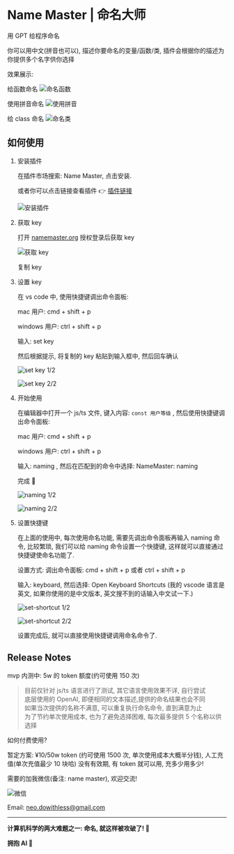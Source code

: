 # Name Master | 命名大师

用 GPT 给程序命名

你可以用中文(拼音也可以), 描述你要命名的变量/函数/类, 插件会根据你的描述为你提供多个名字供你选择

效果展示:

给函数命名
![命名函数](images/image-1.png)

使用拼音命名
![使用拼音](images/image-2.png)

给 class 命名
![命名类](images/image-3.png)

## 如何使用

1. 安装插件

   在插件市场搜索: Name Master, 点击安装.

   或者你可以点击链接查看插件 👉 [插件链接](https://marketplace.visualstudio.com/items?itemName=dowithless.namemaster)

   ![安装插件](images/image-6.png)

2. 获取 key

   打开 [namemaster.org](https://www.namemaster.org/) 授权登录后获取 key

   ![获取 key](images/get-key.png)

   复制 key

3. 设置 key

   在 vs code 中, 使用快捷键调出命令面板:

   mac 用户: cmd + shift + p

   windows 用户: ctrl + shift + p

   输入: set key

   然后根据提示, 将复制的 key 粘贴到输入框中, 然后回车确认

   ![set key 1/2](images/set-key-1.png)

   ![set key 2/2](images/set-key-2.png)

4. 开始使用

   在编辑器中打开一个 js/ts 文件, 键入内容: `const 用户等级` , 然后使用快捷键调出命令面板:

   mac 用户: cmd + shift + p

   windows 用户: ctrl + shift + p

   输入: naming , 然后在匹配到的命令中选择: NameMaster: naming

   完成 🎉

   ![naming 1/2](images/image-4.png)

   ![naming 2/2](images/image-5.png)

5. 设置快捷键

   在上面的使用中, 每次使用命名功能, 需要先调出命令面板再输入 naming 命令, 比较繁琐, 我们可以给 naming 命令设置一个快捷键, 这样就可以直接通过快捷键使命名功能了.

   设置方式: 调出命令面板: cmd + shift + p 或者 ctrl + shift + p

   输入: keyboard, 然后选择: Open Keyboard Shortcuts (我的 vscode 语言是英文, 如果你使用的是中文版本, 英文搜不到的话输入中文试一下.)

   ![set-shortcut 1/2](images/set-shortcut-1.png)

   ![set-shortcut 2/2](images/set-shortcut-2.png)

   设置完成后, 就可以直接使用快捷键调用命名命令了.

## Release Notes

mvp 内测中: 5w 的 token 额度(约可使用 150 次)

> 目前仅针对 js/ts 语言进行了测试, 其它语言使用效果不详, 自行尝试  
> 底层使用的 OpenAI, 即便相同的文本描述,提供的命名结果也会不同  
> 如果当次提供的名称不满意, 可以重复执行命名命令, 直到满意为止  
> 为了节约单次使用成本, 也为了避免选择困难, 每次最多提供 5 个名称以供选择

如何付费使用?

暂定方案: ¥10/50w token (约可使用 1500 次, 单次使用成本大概半分钱), 人工充值(单次充值最少 10 块哈)
没有有效期, 有 token 就可以用, 充多少用多少!

需要的加我微信(备注: name master), 欢迎交流!

![微信](images/wechat.jpg)

Email: neo.dowithless@gmail.com

---

**计算机科学的两大难题之一: 命名, 就这样被攻破了! 👏**

**拥抱 AI 🤖 ️**
